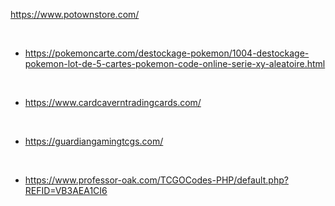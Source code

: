 https://www.potownstore.com/

<br>

- https://pokemoncarte.com/destockage-pokemon/1004-destockage-pokemon-lot-de-5-cartes-pokemon-code-online-serie-xy-aleatoire.html

<br>

- https://www.cardcaverntradingcards.com/

<br>

- https://guardiangamingtcgs.com/

<br>

- https://www.professor-oak.com/TCGOCodes-PHP/default.php?REFID=VB3AEA1CI6
